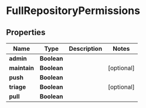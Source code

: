 

# FullRepositoryPermissions


## Properties

| Name | Type | Description | Notes |
|------------ | ------------- | ------------- | -------------|
|**admin** | **Boolean** |  |  |
|**maintain** | **Boolean** |  |  [optional] |
|**push** | **Boolean** |  |  |
|**triage** | **Boolean** |  |  [optional] |
|**pull** | **Boolean** |  |  |



